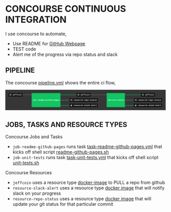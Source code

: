 # CONCOURSE CONTINUOUS INTEGRATION

I use concourse to automate,

* Use README for
  [GitHub Webpage](https://jeffdecola.github.io/hello-go-deploy-marathon/)
* TEST code
* Alert me of the progress via repo status and slack

## PIPELINE

The concourse
[pipeline.yml](https://github.com/JeffDeCola/jeffcoin/blob/master/ci/pipeline.yml)
shows the entire ci flow,

![IMAGE - jeffcoin concourse ci pipeline - IMAGE](docs/pics/jeffCoin-pipeline.jpg)

## JOBS, TASKS AND RESOURCE TYPES

Concourse Jobs and Tasks

* `job-readme-github-pages` runs task
  [task-readme-github-pages.yml](https://github.com/JeffDeCola/jeffcoin/blob/master/ci/tasks/task-readme-github-pages.yml)
  that kicks off shell script
  [readme-github-pages.sh](https://github.com/JeffDeCola/jeffcoin/blob/master/ci/scripts/readme-github-pages.sh)
* `job-unit-tests` runs task
  [task-unit-tests.yml](https://github.com/JeffDeCola/jeffcoin/blob/master/ci/tasks/task-unit-tests.yml)
  that kicks off shell script
  [unit-tests.sh](https://github.com/JeffDeCola/jeffcoin/tree/master/ci/scripts/unit-tests.sh)

Concourse Resources

* `jeffcoin` uses a resource type
  [docker-image](https://hub.docker.com/r/concourse/git-resource/)
  to PULL a repo from github
* `resource-slack-alert` uses a resource type
  [docker image](https://hub.docker.com/r/cfcommunity/slack-notification-resource)
  that will notify slack on your progress
* `resource-repo-status` uses a resource type
  [docker image](https://hub.docker.com/r/jeffdecola/github-status-resource-clone)
  that will update your git status for that particular commit
